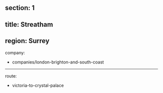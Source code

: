section: 1
----
title: Streatham
----
region: Surrey
----
company:
- companies/london-brighton-and-south-coast
----
route:
- victoria-to-crystal-palace
